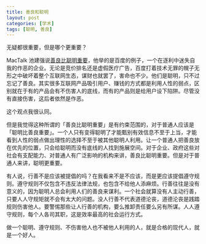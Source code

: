 ```yaml
---
title: 善良和聪明
layout: post
categories: [学术]
tags: [聪明, 善良]
---
```


无疑都很重要，但是哪个更重要？ 

MacTalk 池建强说[善良比聪明重要](https://zhuanlan.zhihu.com/p/20519994)，他举的是百度的例子，一个在逐利中迷失自我的作恶的企业。无论是竞价排名还是虚假医疗广告，百度打着技术无罪的幌子无形之中破坏着整个互联网生态，谋财也就罢了，害命也不少。他们是聪明，只不过忘记了善良。其实很多互联网产品吸引用户、赚钱的方式都是利用人性的弱点，区别就在于有的产品会有不伤害人的底线，而有的产品则是给用户设下陷阱。尽管没有直接伤害，这后者依然是作恶。 

这个观点我很认同。 

但是我觉得这种所谓的「善良比聪明重要」是有约束范围的，对于普通人应该是「聪明比善良重要」。一个人只有变得聪明了才能甄别有效信息不至于上当，才能看到人性的弱点做出理性的选择不至于被其他聪明人利用。让一个普通人把善良放在优先的位置，只会给聪明而没有底线的人找到施展空间。对于企业、政府这些对社会有支配能力、对普通人有广泛影响的机构来讲，善良比聪明重要。但是对于普通人来讲，聪明更重要。 

有人说，行善不是应该被提倡的吗？在我看来不是不应该，而是更应该提倡遵守规则。遵守规则不仅包含不违反法律法规，也包含不给他人添麻烦。行善往往是没有意义的，因为聪明人总会利用人们的善良来谋利。一个社会就算没有人主动行善，只要人人守规矩就不会有太大的问题。没人行善不代表道德沦丧，道德沦丧是践踏规则伤害他人。要警惕那些让人行善的机构，要么推卸责任要么另有所谋。人人遵守规则，每个人各司其职，这是效率最高的社会运行方式。 

做一个聪明、遵守规则、不伤害他人也不被他人利用的人，就是合格的现代人，就是一个好人。